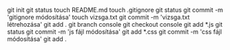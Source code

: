 git init
git status
touch README.md
touch .gitignore
git status
git commit -m 'gitignore módosítása'
touch vizsga.txt
git commit -m 'vizsga.txt létrehozása'
git add .
git branch console
git checkout console
git add *.js
git status
git commit -m 'js fájl módosítása'
git add *.css
git commit -m 'css fájl módosítása'
git add .
